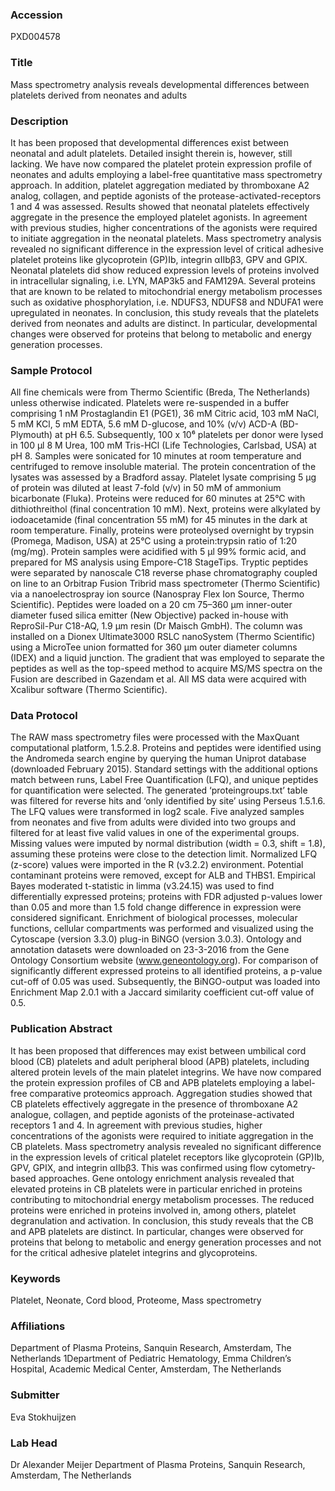### Accession
PXD004578

### Title
Mass spectrometry analysis reveals developmental differences between platelets derived from neonates and adults

### Description
It has been proposed that developmental differences exist between neonatal and adult platelets. Detailed insight therein is, however, still lacking. We have now compared the platelet protein expression profile of neonates and adults employing a label-free quantitative mass spectrometry approach. In addition, platelet aggregation mediated by thromboxane A2 analog, collagen, and peptide agonists of the protease-activated-receptors 1 and 4 was assessed. Results showed that neonatal platelets effectively aggregate in the presence the employed platelet agonists. In agreement with previous studies, higher concentrations of the agonists were required to initiate aggregation in the neonatal platelets. Mass spectrometry analysis revealed no significant difference in the expression level of critical adhesive platelet proteins like glycoprotein (GP)Ib, integrin αIIbβ3, GPV and GPIX. Neonatal platelets did show reduced expression levels of proteins involved in intracellular signaling, i.e. LYN, MAP3k5 and FAM129A. Several proteins that are known to be related to mitochondrial energy metabolism processes such as oxidative phosphorylation, i.e. NDUFS3, NDUFS8 and NDUFA1 were upregulated in neonates. In conclusion, this study reveals that the platelets derived from neonates and adults are distinct. In particular, developmental changes were observed for proteins that belong to metabolic and energy generation processes.

### Sample Protocol
All fine chemicals were from Thermo Scientific (Breda, The Netherlands) unless otherwise indicated. Platelets were re-suspended in a buffer comprising 1 nM Prostaglandin E1 (PGE1), 36 mM Citric acid, 103 mM NaCl, 5 mM KCl, 5 mM EDTA, 5.6 mM D-glucose, and 10% (v/v) ACD-A (BD-Plymouth) at pH 6.5. Subsequently, 100 x 10⁶ platelets per donor were lysed in 100 μl 8 M Urea, 100 mM Tris-HCl (Life Technologies, Carlsbad, USA) at pH 8. Samples were sonicated for 10 minutes at room temperature and centrifuged to remove insoluble material. The protein concentration of the lysates was assessed by a Bradford assay. Platelet lysate comprising 5 μg of protein was diluted at least 7-fold (v/v) in 50 mM of ammonium bicarbonate (Fluka). Proteins were reduced for 60 minutes at 25°C with dithiothreithol (final concentration 10 mM). Next, proteins were alkylated by iodoacetamide (final concentration 55 mM) for 45 minutes in the dark at room temperature. Finally, proteins were proteolysed overnight by trypsin (Promega, Madison, USA) at 25°C using a protein:trypsin ratio of 1:20 (mg/mg). Protein samples were acidified with 5 μl 99% formic acid, and prepared for MS analysis using Empore-C18 StageTips. Tryptic peptides were separated by nanoscale C18 reverse phase chromatography coupled on line to an Orbitrap Fusion Tribrid mass spectrometer (Thermo Scientific) via a nanoelectrospray ion source (Nanospray Flex Ion Source, Thermo Scientific). Peptides were loaded on a 20 cm 75–360 µm inner-outer diameter fused silica emitter (New Objective) packed in-house with ReproSil-Pur C18-AQ, 1.9 μm resin (Dr Maisch GmbH). The column was installed on a Dionex Ultimate3000 RSLC nanoSystem (Thermo Scientific) using a MicroTee union formatted for 360 μm outer diameter columns (IDEX) and a liquid junction. The gradient that was employed to separate the peptides as well as the top-speed method to acquire MS/MS spectra on the Fusion are described in Gazendam et al. All MS data were acquired with Xcalibur software (Thermo Scientific).

### Data Protocol
The RAW mass spectrometry files were processed with the MaxQuant computational platform, 1.5.2.8. Proteins and peptides were identified using the Andromeda search engine by querying the human Uniprot database (downloaded February 2015). Standard settings with the additional options match between runs, Label Free Quantification (LFQ), and unique peptides for quantification were selected. The generated ‘proteingroups.txt’ table was filtered for reverse hits and ‘only identified by site’ using Perseus 1.5.1.6. The LFQ values were transformed in log2 scale. Five analyzed samples from neonates and five from adults were divided into two groups and filtered for at least five valid values in one of the experimental groups. Missing values were imputed by normal distribution (width = 0.3, shift = 1.8), assuming these proteins were close to the detection limit. Normalized LFQ (z-score) values were imported in the R (v3.2.2) environment. Potential contaminant proteins were removed, except for ALB and THBS1. Empirical Bayes moderated t-statistic in limma (v3.24.15) was used to find differentially expressed proteins; proteins with FDR adjusted p-values lower than 0.05 and more than 1.5 fold change difference in expression were considered significant. Enrichment of biological processes, molecular functions, cellular compartments was performed and visualized using the Cytoscape (version 3.3.0) plug-in BiNGO (version 3.0.3). Ontology and annotation datasets were downloaded on 23-3-2016 from the Gene Ontology Consortium website (www.geneontology.org). For comparison of significantly different expressed proteins to all identified proteins, a p-value cut-off of 0.05 was used. Subsequently, the BiNGO-output was loaded into Enrichment Map 2.0.1 with a Jaccard similarity coefficient cut-off value of 0.5.

### Publication Abstract
It has been proposed that differences may exist between umbilical cord blood (CB) platelets and adult peripheral blood (APB) platelets, including altered protein levels of the main platelet integrins. We have now compared the protein expression profiles of CB and APB platelets employing a label-free comparative proteomics approach. Aggregation studies showed that CB platelets effectively aggregate in the presence of thromboxane A2 analogue, collagen, and peptide agonists of the proteinase-activated receptors 1 and 4. In agreement with previous studies, higher concentrations of the agonists were required to initiate aggregation in the CB platelets. Mass spectrometry analysis revealed no significant difference in the expression levels of critical platelet receptors like glycoprotein (GP)Ib, GPV, GPIX, and integrin &#x3b1;IIb&#x3b2;3. This was confirmed using flow cytometry-based approaches. Gene ontology enrichment analysis revealed that elevated proteins in CB platelets were in particular enriched in proteins contributing to mitochondrial energy metabolism processes. The reduced proteins were enriched in proteins involved in, among others, platelet degranulation and activation. In conclusion, this study reveals that the CB and APB platelets are distinct. In particular, changes were observed for proteins that belong to metabolic and energy generation processes and not for the critical adhesive platelet integrins and glycoproteins.

### Keywords
Platelet, Neonate, Cord blood, Proteome, Mass spectrometry

### Affiliations
Department of Plasma Proteins, Sanquin Research, Amsterdam, The Netherlands
1Department of Pediatric Hematology, Emma Children’s Hospital, Academic Medical Center, Amsterdam, The Netherlands

### Submitter
Eva Stokhuijzen

### Lab Head
Dr Alexander Meijer
Department of Plasma Proteins, Sanquin Research, Amsterdam, The Netherlands


